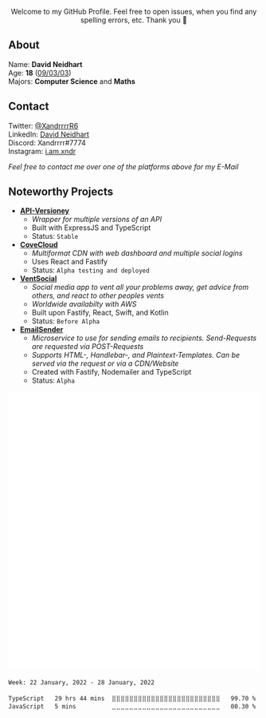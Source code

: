 <p align="center">Welcome to my GitHub Profile. Feel free to open issues, when you find any spelling errors, etc. Thank you 🙏</p>

## About

Name: **David Neidhart**</br>
Age: **18** ([09/03/03](## "MM/DD/YYYY"))</br>
Majors: **Computer Science** and **Maths**</br>

## Contact

Twitter: [@XandrrrrR6](https://twitter.com/XandrrrrR6)</br>
LinkedIn: [David Neidhart](https://www.linkedin.com/in/david-neidhart-614180201/)</br>
Discord: Xandrrrr#7774</br>
Instagram: [i.am.xndr](https://www.instagram.com/i.am.xndr/)</br>

*Feel free to contact me over one of the platforms above for my E-Mail*

## Noteworthy Projects

- **[API-Versioney](## "Automatic deployment of API versions")**
  - *Wrapper for multiple versions of an API*
  - Built with ExpressJS and TypeScript
  - Status: `Stable`
- **[CoveCloud](https://covecloud.app "Multiformat CDN")**
  - *Multiformat CDN with web dashboard and multiple social logins*
  - Uses React and Fastify
  - Status: `Alpha testing and deployed`
- **[VentSocial](## "Social media app")**
  - *Social media app to vent all your problems away, get advice from others, and react to other peoples vents*
  - *Worldwide availabilty with AWS*
  - Built upon Fastify, React, Swift, and Kotlin
  - Status: `Before Alpha`
- **[EmailSender](https://github.com/Xander1233/EmailSender "Email sending microservice")**
  - *Microservice to use for sending emails to recipients. Send-Requests are requested via POST-Requests*
  - *Supports HTML-, Handlebar-, and Plaintext-Templates. Can be served via the request or via a CDN/Website*
  - Created with Fastify, Nodemailer and TypeScript
  - Status: `Alpha` 

![Metrics](https://github.com/Xander1233/Xander1233/blob/master/github-metrics.svg)

<!--START_SECTION:waka-->
```text
Week: 22 January, 2022 - 28 January, 2022

TypeScript   29 hrs 44 mins  ⣿⣿⣿⣿⣿⣿⣿⣿⣿⣿⣿⣿⣿⣿⣿⣿⣿⣿⣿⣿⣿⣿⣿⣿⣿   99.70 % 
JavaScript   5 mins          ⣀⣀⣀⣀⣀⣀⣀⣀⣀⣀⣀⣀⣀⣀⣀⣀⣀⣀⣀⣀⣀⣀⣀⣀⣀   00.30 % 
```
<!--END_SECTION:waka-->
